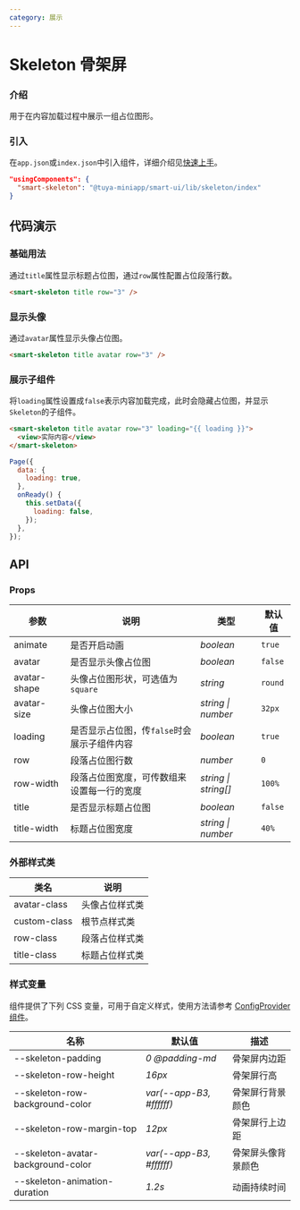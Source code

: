 ```yaml
---
category: 展示
---
```


# Skeleton 骨架屏

### 介绍

用于在内容加载过程中展示一组占位图形。

### 引入

在`app.json`或`index.json`中引入组件，详细介绍见[快速上手](/material/smartui?comId=help-getting-started&appType=miniapp)。

```json
"usingComponents": {
  "smart-skeleton": "@tuya-miniapp/smart-ui/lib/skeleton/index"
}
```

## 代码演示

### 基础用法

通过`title`属性显示标题占位图，通过`row`属性配置占位段落行数。

```html
<smart-skeleton title row="3" />
```

### 显示头像

通过`avatar`属性显示头像占位图。

```html
<smart-skeleton title avatar row="3" />
```

### 展示子组件

将`loading`属性设置成`false`表示内容加载完成，此时会隐藏占位图，并显示`Skeleton`的子组件。

```html
<smart-skeleton title avatar row="3" loading="{{ loading }}">
  <view>实际内容</view>
</smart-skeleton>
```

```js
Page({
  data: {
    loading: true,
  },
  onReady() {
    this.setData({
      loading: false,
    });
  },
});
```

## API

### Props

| 参数         | 说明                                        | 类型                 | 默认值  |
| ------------ | ------------------------------------------- | -------------------- | ------- |
| animate      | 是否开启动画                                | _boolean_            | `true`  |
| avatar       | 是否显示头像占位图                          | _boolean_            | `false` |
| avatar-shape | 头像占位图形状，可选值为`square`            | _string_             | `round` |
| avatar-size  | 头像占位图大小                              | _string \| number_   | `32px`  |
| loading      | 是否显示占位图，传`false`时会展示子组件内容 | _boolean_            | `true`  |
| row          | 段落占位图行数                              | _number_             | `0`     |
| row-width    | 段落占位图宽度，可传数组来设置每一行的宽度  | _string \| string[]_ | `100%`  |
| title        | 是否显示标题占位图                          | _boolean_            | `false` |
| title-width  | 标题占位图宽度                              | _string \| number_   | `40%`   |

### 外部样式类

| 类名         | 说明           |
| ------------ | -------------- |
| avatar-class | 头像占位样式类 |
| custom-class | 根节点样式类   |
| row-class    | 段落占位样式类 |
| title-class  | 标题占位样式类 |

### 样式变量

组件提供了下列 CSS 变量，可用于自定义样式，使用方法请参考 [ConfigProvider 组件](/material/smartui?comId=config-provider&appType=miniapp)。

| 名称                          | 默认值                                 | 描述 |
| ----------------------------- | -------------------------------------- | ---- |
| --skeleton-padding            | _0 @padding-md_                        | 骨架屏内边距         |
| --skeleton-row-height         | _16px_                                 | 骨架屏行高           |
| --skeleton-row-background-color | _var(--app-B3, #ffffff)_             | 骨架屏行背景颜色     |
| --skeleton-row-margin-top     | _12px_                                 | 骨架屏行上边距       |
| --skeleton-avatar-background-color | _var(--app-B3, #ffffff)_          | 骨架屏头像背景颜色   |
| --skeleton-animation-duration | _1.2s_                                 | 动画持续时间         |